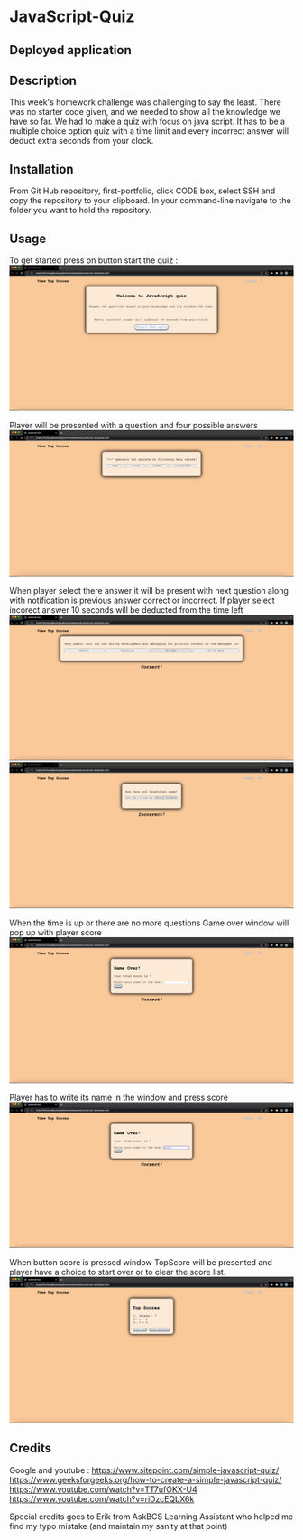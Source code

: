 # JavaScript-Quiz

## Deployed application

    
## Description
This week's homework challenge was challenging to say the least. There was no starter code given, and we needed to show all the knowledge we have so far. We had to make a quiz with focus on java script.
It has to be a multiple choice option quiz with a time limit and every incorrect answer will deduct extra seconds from your clock.

## Installation
From Git Hub repository, first-portfolio, click CODE box, select SSH and copy the repository to your clipboard.  In your command-line navigate to the folder you want to hold the repository. 

## Usage
To get started press on button start the quiz :
![](./assets/photos/start.png)

Player will be presented with a question and four possible answers
![](./assets/photos/first%20question.png)

When player select there answer it will be present with next question along with notification is previous answer correct or incorrect. If player select incorect answer 10 seconds will be deducted from the time left
![](./assets/photos/correct.png)
![](./assets/photos/incorrect.png)

When the time is up or there are no more questions Game over window will pop up with player score
![](./assets/photos/game%20over.png)

Player has to write its name in the window and press score
![](./assets/photos/score.png)

When button score is pressed window TopScore will be presented and player have a choice to start over or to clear the score list.
![](./assets/photos/total%20score.png)


## Credits
Google and youtube :
https://www.sitepoint.com/simple-javascript-quiz/
https://www.geeksforgeeks.org/how-to-create-a-simple-javascript-quiz/
https://www.youtube.com/watch?v=TT7ufOKX-U4
https://www.youtube.com/watch?v=riDzcEQbX6k

Special credits goes to Erik from AskBCS Learning Assistant who helped me find my typo mistake (and maintain my sanity at that point)